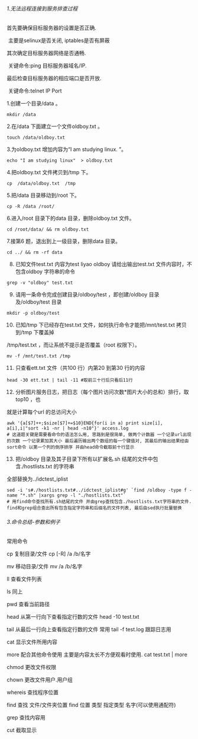 ###### 1.无法远程连接到服务排查过程

首先要确保目标服务器的设置是否正确.

​	主要是selinux是否关闭, iptables是否有屏蔽

其次确定目标服务器网络是否通畅.

​	关键命令:ping 目标服务器域名/IP.

最后检查目标服务器的相应端口是否开放.

​	关键命令:telnet IP Port



1.创建一个目录/data 。  

```shell
mkdir /data
```

 2.在/data 下面建立一个文件oldboy.txt 。  

```shell
touch /data/oldboy.txt    
```

 3.为oldboy.txt 增加内容为“I am studying linux. ”。  

```shell
echo "I am studying linux"  > oldboy.txt
```

 4.把oldboy.txt 文件拷贝到/tmp 下。  

```shell
cp  /data/oldboy.txt  /tmp
```

 5.把/data  目录移动到/root 下。  

 ```shell
cp -R /data /root/
 ```

 6.进入/root  目录下的data  目录，删除oldboy.txt 文件。  

```shell
cd /root/data/ && rm oldboy.txt
```

 7.接第6 题，退出到上一级目录，删除data  目录。  

 ````shell
cd ../ && rm -rf data
 ````

8. 已知文件test.txt  内容为test  liyao oldboy  请给出输出test.txt 文件内容时，不包含oldboy 字符串的命令

```shell
grep -v "oldboy" test.txt
```

9. 请用一条命令完成创建目录/oldboy/test ，即创建/oldboy  目录及/oldboy/test  目录  

```shell
mkdir -p oldboy/test
```

10. 已知/tmp 下已经存在test.txt 文件，如何执行命令才能把/mnt/test.txt 拷贝到/tmp 下覆盖掉 

/tmp/test.txt ，而让系统不提示是否覆盖（root 权限下）。  

```shell
mv -f /mnt/test.txt /tmp
```

11. 只查看ett.txt 文件（共100 行）内第20 到第30 行的内容  

```shell
head -30 ett.txt | tail -11 #取前三十行后只看后11行
```

12. 分析图片服务日志，把日志（每个图片访问次数*图片大小的总和）排行，取 top10 ，也 

就是计算每个url 的总访问大小  

```shell
awk '{a[$7]++;$size[$7]+=$10}END{for(i in a) print size[i], a[i],i|"sort -k1 -nr | head -n10"}' access.log
# 这道题关键是需要看命令的语法怎么用, 思路到是很简单, 做两个计数器 一个记录url出现的次数 一个记录累加其大小 最后遍历输出两个数组的每一个键值对, 其最后的输出结果经由sort命令 以第一个列的倒序排序 并由head命令截取前十行显示
```

13. 把/oldboy       目录及其子目录下所有以扩展名.sh  结尾的文件中包含./hostlists.txt  的字符串 

全部替换为../idctest_iplist

```shell
sed -i 's#./hostlists.txt#../idctest_iplist#g' `find /oldboy -type f -name "*.sh" |xargs grep -l "./hostlists.txt"`
# 用find命令查找所有.sh结尾的文件 并由grep查找包含./hostlists.txt字符串的文件. find和grep组合查出所有包含指定字符串和后缀名的文件列表, 最后由sed执行批量替换
```



###### 3.命令总结-参数和例子

常用命令

cp 复制目录/文件  cp [-R]  /a /b/名字

mv 移动目录/文件 mv /a /b/名字

ll 查看文件列表

ls 同上

pwd  查看当前路径

head 从第一行向下查看指定行数的文件  head -10 test.txt

tail    从最后一行向上查看指定行数的文件  常用 tail -f test.log  跟踪日志用

cat    显示文件所用内容

more 配合其他命令使用 主要是内容太长不方便观看时使用.  cat  test.txt | more

chmod 更改文件权限

chown 更改文件用户.用户组

whereis 查找程序位置

find  查找 文件/文件夹位置 find 位置 类型 指定类型 名字(可以使用通配符)

grep 查找内容用

cut  截取显示

